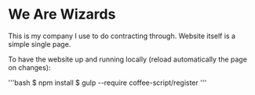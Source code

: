 We Are Wizards
===============

This is my company I use to do contracting through.
Website itself is a simple single page.

To have the website up and running locally (reload automatically the page on changes):

'''bash
$ npm install
$ gulp --require coffee-script/register
'''
